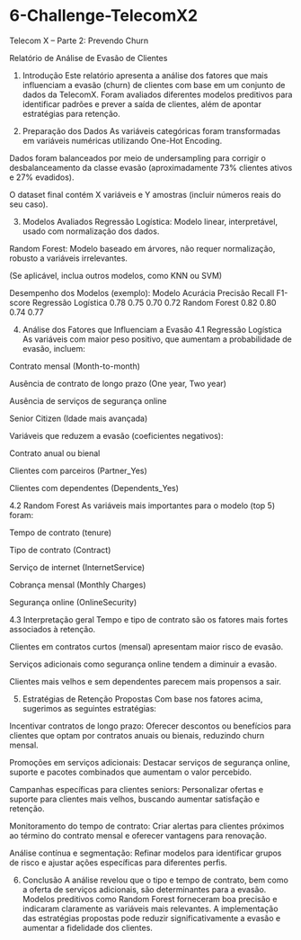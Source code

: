 # 6-Challenge-TelecomX2

Telecom X – Parte 2: Prevendo Churn


Relatório de Análise de Evasão de Clientes
1. Introdução
Este relatório apresenta a análise dos fatores que mais influenciam a evasão (churn) de clientes com base em um conjunto de dados da TelecomX. Foram avaliados diferentes modelos preditivos para identificar padrões e prever a saída de clientes, além de apontar estratégias para retenção.

2. Preparação dos Dados
As variáveis categóricas foram transformadas em variáveis numéricas utilizando One-Hot Encoding.

Dados foram balanceados por meio de undersampling para corrigir o desbalanceamento da classe evasão (aproximadamente 73% clientes ativos e 27% evadidos).

O dataset final contém X variáveis e Y amostras (incluir números reais do seu caso).

3. Modelos Avaliados
Regressão Logística: Modelo linear, interpretável, usado com normalização dos dados.

Random Forest: Modelo baseado em árvores, não requer normalização, robusto a variáveis irrelevantes.

(Se aplicável, inclua outros modelos, como KNN ou SVM)

Desempenho dos Modelos (exemplo):
Modelo	Acurácia	Precisão	Recall	F1-score
Regressão Logística	0.78	0.75	0.70	0.72
Random Forest	0.82	0.80	0.74	0.77

4. Análise dos Fatores que Influenciam a Evasão
4.1 Regressão Logística
As variáveis com maior peso positivo, que aumentam a probabilidade de evasão, incluem:

Contrato mensal (Month-to-month)

Ausência de contrato de longo prazo (One year, Two year)

Ausência de serviços de segurança online

Senior Citizen (Idade mais avançada)

Variáveis que reduzem a evasão (coeficientes negativos):

Contrato anual ou bienal

Clientes com parceiros (Partner_Yes)

Clientes com dependentes (Dependents_Yes)

4.2 Random Forest
As variáveis mais importantes para o modelo (top 5) foram:

Tempo de contrato (tenure)

Tipo de contrato (Contract)

Serviço de internet (InternetService)

Cobrança mensal (Monthly Charges)

Segurança online (OnlineSecurity)

4.3 Interpretação geral
Tempo e tipo de contrato são os fatores mais fortes associados à retenção.

Clientes em contratos curtos (mensal) apresentam maior risco de evasão.

Serviços adicionais como segurança online tendem a diminuir a evasão.

Clientes mais velhos e sem dependentes parecem mais propensos a sair.

5. Estratégias de Retenção Propostas
Com base nos fatores acima, sugerimos as seguintes estratégias:

Incentivar contratos de longo prazo: Oferecer descontos ou benefícios para clientes que optam por contratos anuais ou bienais, reduzindo churn mensal.

Promoções em serviços adicionais: Destacar serviços de segurança online, suporte e pacotes combinados que aumentam o valor percebido.

Campanhas específicas para clientes seniors: Personalizar ofertas e suporte para clientes mais velhos, buscando aumentar satisfação e retenção.

Monitoramento do tempo de contrato: Criar alertas para clientes próximos ao término do contrato mensal e oferecer vantagens para renovação.

Análise contínua e segmentação: Refinar modelos para identificar grupos de risco e ajustar ações específicas para diferentes perfis.

6. Conclusão
A análise revelou que o tipo e tempo de contrato, bem como a oferta de serviços adicionais, são determinantes para a evasão. Modelos preditivos como Random Forest forneceram boa precisão e indicaram claramente as variáveis mais relevantes. A implementação das estratégias propostas pode reduzir significativamente a evasão e aumentar a fidelidade dos clientes.


